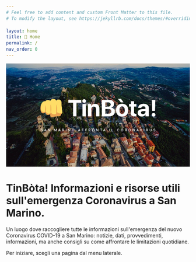```yaml
---
# Feel free to add content and custom Front Matter to this file.
# To modify the layout, see https://jekyllrb.com/docs/themes/#overriding-theme-defaults

layout: home
title: 🏡 Home
permalink: /
nav_order: 0
---
```


<img src="/assets/img/tinbota.jpg"/>

# TinBòta! Informazioni e risorse utili sull'emergenza Coronavirus a San Marino.

Un luogo dove raccogliere tutte le informazioni sull'emergenza del nuovo Coronavirus COVID-19 a San Marino: notizie, dati, provvedimenti, informazioni, ma anche consigli su come affrontare le limitazioni quotidiane.

Per iniziare, scegli una pagina dal menu laterale.